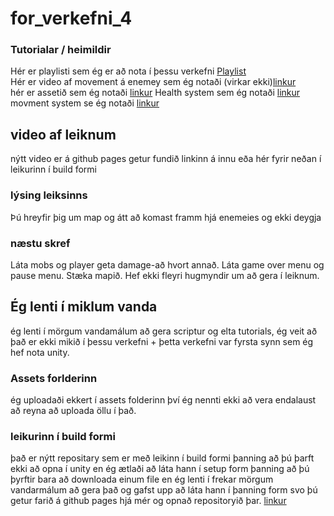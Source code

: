 # for_verkefni_4

### Tutorialar / heimildir
Hér er playlisti sem ég er að nota í þessu verkefni [Playlist](https://www.youtube.com/watch?v=on9nwbZngyw&index=1&list=PLPV2KyIb3jR6TFcFuzI2bB7TMNIIBpKMQ)                                                                             
Hér er video af movement á enemey sem ég notaði (virkar ekki)[linkur](https://www.youtube.com/watch?v=aRxuKoJH9Y0)                         
hér er assetið sem ég notaði [linkur](https://assetstore.unity.com/packages/2d/characters/sunny-land-103349) 
Health system sem ég notaði [linkur](https://www.youtube.com/watch?v=3uyolYVsiWc)
movment system se ég notaði [linkur](https://www.youtube.com/watch?v=aRxuKoJH9Y0&)

## video af leiknum
nýtt video er á github pages getur fundið linkinn á innu eða hér fyrir neðan  í leikurinn í build formi

### lýsing leiksinns
Þú hreyfir þig um map og átt að komast framm hjá enemeies og ekki deygja 

### næstu skref
Láta mobs og player geta damage-að hvort annað. Láta game over menu og pause menu. Stæka mapið.
Hef ekki fleyri hugmyndir um að gera í leiknum.

## Ég lenti í miklum vanda 
ég lenti í mörgum vandamálum að gera scriptur og elta tutorials, ég veit að það er ekki mikið í þessu verkefni + þetta verkefni var fyrsta synn sem ég hef nota unity.

### Assets forlderinn
ég uploadaði ekkert í assets folderinn því ég nennti ekki að vera endalaust að reyna að uploada öllu í það.

### leikurinn í build formi
það er nýtt repositary sem er með leikinn í build formi þanning að þú þarft ekki að opna í unity en ég ætlaði að láta hann í setup form þanning að þú þyrftir bara að downloada einum file en ég lenti í frekar mörgum vandarmálum að gera það og gafst upp að láta hann í þanning form svo þú getur farið á github pages hjá mér og opnað repositoryið þar.
[linkur](https://tindur20.github.io)
